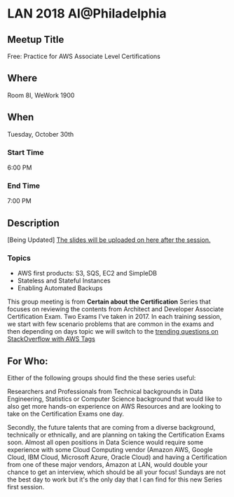 # LAN 2018 AI@Philadelphia
## Meetup Title
Free: Practice for AWS Associate Level Certifications
## Where
Room 8I, WeWork 1900

## When
Tuesday, October 30th

### Start Time
6:00 PM
### End Time
7:00 PM
## Description
[Being Updated]
[The slides will be uploaded on here after the session.](https://github.com/lotusxai/LAN-Workshops)


### Topics
* AWS first products: S3, SQS, EC2 and SimpleDB
* Stateless and Stateful Instances
* Enabling Automated Backups


This group meeting is from **Certain about the Certification** Series that focuses on reviewing the contents from Architect and Developer Associate Certification Exam. Two Exams I've taken in 2017. In each training session, we start with few scenario problems that are common in the exams and then depending on days topic we will switch to the [trending questions on StackOverflow with AWS Tags](https://stackoverflow.com/questions/tagged/amazon-web-services)


## For Who:
Either of the following groups should find the these series useful:

Researchers and Professionals from Technical backgrounds in Data Engineering, Statistics or Computer Science background that would like to also get more hands-on experience on AWS Resources and are looking to take on the Certification Exams one day.

Secondly, the future talents that are coming from a diverse background, technically or ethnically, and are planning on taking the Certification Exams soon. Almost all open positions in Data Science would require some experience with some Cloud Computing vendor (Amazon AWS, Google Cloud, IBM Cloud, Microsoft Azure, Oracle Cloud) and having a Certification from one of these major vendors, Amazon at LAN, would double your chance to get an interview, which should be all your focus! Sundays are not the best day to work but it's the only day that I can find for this new Series first session.
